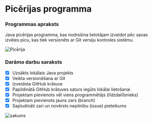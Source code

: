 # Picērijas programma
### **Programmas apraksts**
Java picērijas programma, kas nodrošina lietotājam izveidot pēc savas izvēles picu, kas tiek versionēts ar Git versiju kontroles sistēmu.

![Picērija](https://i.etsystatic.com/23444619/r/il/a400e6/3006317757/il_fullxfull.3006317757_3yhi.jpg)

### **Darāmo darbu saraksts**
- [x] Uzsākts lokālais Java projekts
- [x] Veikta versionēšana ar Git
- [x] Izveidota GitHub krātuve
- [x] Papildinātā GitHub krātuves saturs iegūts lokālai lietošanai
- [x] Projektam pievienots vēl viens programmētājs (līdzdalībnieks)
- [x] Projektam pievienots jauns zars (branch)
- [x] Sapludināti zari un novērsts nepilnību (issue) pieteikums

![sakums](https://github.com/EdmundsZaneribs/Zaneribs_pica/assets/165994174/698425b7-2d14-45ef-8044-3a006f383fe6)


